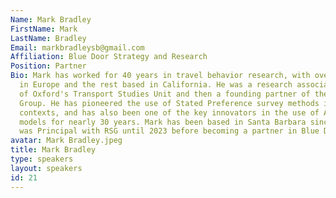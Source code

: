 ```yaml
---
Name: Mark Bradley
FirstName: Mark
LastName: Bradley
Email: markbradleysb@gmail.com
Affiliation: Blue Door Strategy and Research
Position: Partner
Bio: Mark has worked for 40 years in travel behavior research, with over 10 years
  in Europe and the rest based in California. He was a research associate at the University
  of Oxford's Transport Studies Unit and then a founding partner of the Hague Consulting
  Group. He has pioneered the use of Stated Preference survey methods in various choice
  contexts, and has also been one of the key innovators in the use of Activity-Based
  models for nearly 30 years. Mark has been based in Santa Barbara since 2002. He
  was Principal with RSG until 2023 before becoming a partner in Blue Door Strategy.
avatar: Mark Bradley.jpeg
title: Mark Bradley
type: speakers
layout: speakers
id: 21
---
```

